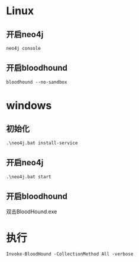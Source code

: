 # Linux

## 开启neo4j
```
neo4j console
```

## 开启bloodhound
```
bloodhound --no-sandbox
```

# windows
## 初始化
```
.\neo4j.bat install-service
```

## 开启neo4j
```
.\neo4j.bat start
```

## 开启bloodhound

双击BloodHound.exe




# 执行
```
Invoke-BloodHound -CollectionMethod All -verbose
```